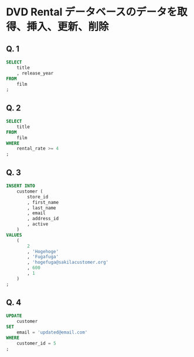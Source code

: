 # DVD Rental データベースのデータを取得、挿入、更新、削除

## Q. 1

```SQL
SELECT
    title
    , release_year
FROM
    film
;
```

## Q. 2

```SQL
SELECT
    title
FROM
    film
WHERE
    rental_rate >= 4
;
```

## Q. 3

```SQL
INSERT INTO
    customer (
        store_id
        , first_name
        , last_name
        , email
        , address_id
        , active
    )
VALUES
    (
        2
        , 'Hogehoge'
        , 'Fugafuga'
        , 'hogefuga@sakilacustomer.org'
        , 600
        , 1
    )
;
```

## Q. 4

```SQL
UPDATE
    customer
SET
    email = 'updated@email.com'
WHERE
    customer_id = 5
;
```
